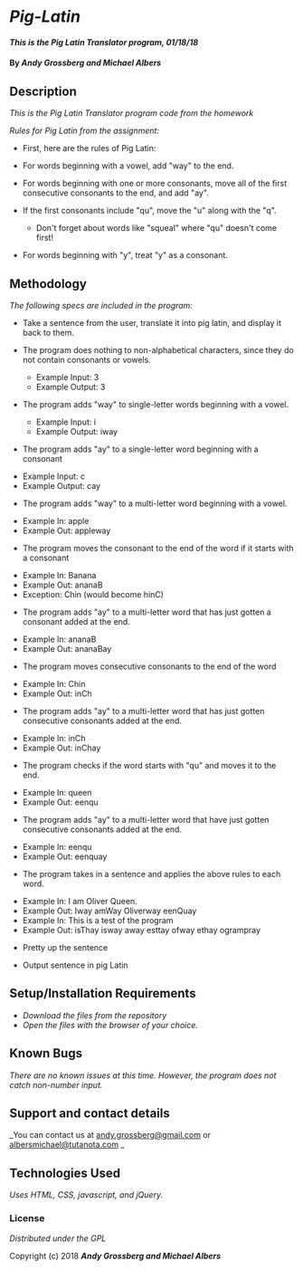 # _Pig-Latin_

#### _This is the Pig Latin Translator program, 01/18/18_

#### By _**Andy Grossberg and Michael Albers**_

## Description

_This is the Pig Latin Translator program code from the homework_

_Rules for Pig Latin from the assignment:_

* First, here are the rules of Pig Latin:

* For words beginning with a vowel, add "way" to the end.

* For words beginning with one or more consonants, move all of the first consecutive consonants to the end, and add "ay".

* If the first consonants include "qu", move the "u" along with the "q".
  - Don't forget about words like "squeal" where "qu" doesn't come first!

* For words beginning with "y", treat "y" as a consonant.

## Methodology

_The following specs are included in the program:_

* Take a sentence from the user, translate it into pig latin, and display it back to them.

* The program does nothing to non-alphabetical characters, since they do not contain consonants or vowels.
  - Example Input: 3
  - Example Output: 3

* The program adds "way" to single-letter words beginning with a vowel.
  - Example Input: i
  - Example Output: iway

* The program adds "ay" to a single-letter word beginning with a consonant
 - Example Input: c
 - Example Output: cay

* The program adds "way" to a multi-letter word beginning with a vowel.
 - Example In: apple
 - Example Out: appleway

* The program moves the consonant to the end of the word if it starts with a consonant
 - Example In: Banana
 - Example Out: ananaB
 - Exception: Chin (would become hinC)

* The program adds "ay" to a multi-letter word that has just gotten a consonant added at the end.
 - Example In: ananaB
 - Example Out: ananaBay

* The program moves consecutive consonants to the end of the word
 - Example In: Chin
 - Example Out: inCh

* The program adds "ay" to a multi-letter word that has just gotten consecutive consonants added at the end.
 - Example In: inCh
 - Example Out: inChay

* The program checks if the word starts with "qu" and moves it to the end.
 - Example In: queen
 - Example Out: eenqu

* The program adds "ay" to a multi-letter word that have just gotten consecutive consonants added at the end.
 - Example In: eenqu
 - Example Out: eenquay

* The program takes in a sentence and applies the above rules to each word.
 - Example In: I am Oliver Queen.
 - Example Out: Iway amWay Oliverway eenQuay
 - Example In: This is a test of the program
 - Example Out: isThay isway away esttay ofway ethay ogrampray

* Pretty up the sentence

* Output sentence in pig Latin

## Setup/Installation Requirements

* _Download the files from the repository_
* _Open the files with the browser of your choice._

## Known Bugs

_There are no known issues at this time. However, the program does not catch non-number input._

## Support and contact details

_You can contact us at andy.grossberg@gmail.com or albersmichael@tutanota.com _

## Technologies Used

_Uses HTML, CSS, javascript, and jQuery._

### License

*Distributed under the GPL*

Copyright (c) 2018 **_Andy Grossberg and Michael Albers_**

